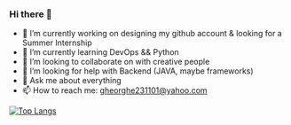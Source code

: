 ### Hi there 👋

<!--
**Gheorghe24/Gheorghe24** is a ✨ _special_ ✨ repository because its `README.md` (this file) appears on your GitHub profile.

Here are some ideas to get you started:
-->
- 🔭 I’m currently working on designing my github account & looking for a Summer Internship
- 🌱 I’m currently learning DevOps && Python
- 👯 I’m looking to collaborate on with creative people
- 🤔 I’m looking for help with Backend (JAVA, maybe frameworks)
- 💬 Ask me about everything
- 📫 How to reach me: gheorghe231101@yahoo.com

[![Top Langs](https://github-readme-stats.vercel.app/api/top-langs/?username=Gheorghe24)](https://github.com/anuraghazra/github-readme-stats)

 <!--
- 😄 Pronouns: ...
- ⚡ Fun fact: ...
-->

